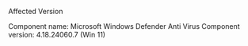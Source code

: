 Affected Version

Component name: Microsoft Windows Defender Anti Virus
Component version: 4.18.24060.7 (Win 11)
